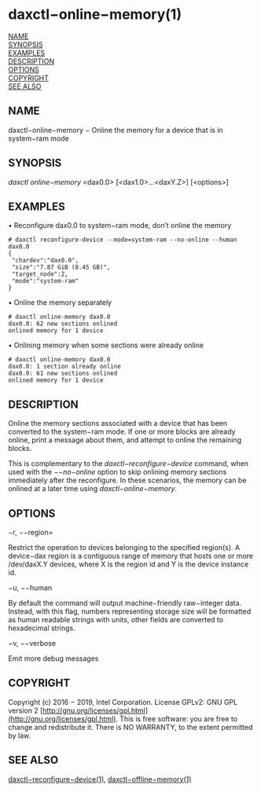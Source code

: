 # daxctl−online−memory\(1\)

[NAME](untitled-3.md#name)  
[SYNOPSIS](untitled-3.md#synopsis)  
[EXAMPLES](untitled-3.md#examples)  
[DESCRIPTION](untitled-3.md#description)  
[OPTIONS](untitled-3.md#options)  
[COPYRIGHT](untitled-3.md#copyright)  
[SEE ALSO](untitled-3.md#see-also)

## NAME

daxctl−online−memory − Online the memory for a device that is in system−ram mode

## SYNOPSIS

_daxctl online−memory_  &lt;dax0.0&gt; \[&lt;dax1.0&gt;...&lt;daxY.Z&gt;\] \[&lt;options&gt;\]

## EXAMPLES

• Reconfigure dax0.0 to system−ram mode, don’t online the memory

```text
# daxctl reconfigure-device --mode=system-ram --no-online --human dax0.0
{
 "chardev":"dax0.0",
 "size":"7.87 GiB (8.45 GB)",
 "target_node":2,
 "mode":"system-ram"
}
```

• Online the memory separately

```text
# daxctl online-memory dax0.0
dax0.0: 62 new sections onlined
onlined memory for 1 device
```

• Onlining memory when some sections were already online

```text
# daxctl online-memory dax0.0
dax0.0: 1 section already online
dax0.0: 61 new sections onlined
onlined memory for 1 device
```

## DESCRIPTION

Online the memory sections associated with a device that has been converted to the system−ram mode. If one or more blocks are already online, print a message about them, and attempt to online the remaining blocks.

This is complementary to the _daxctl−reconfigure−device_ command, when used with the _−−no−online_ option to skip onlining memory sections immediately after the reconfigure. In these scenarios, the memory can be onlined at a later time using _daxctl−online−memory_.

## OPTIONS

−r, −−region=

Restrict the operation to devices belonging to the specified region\(s\). A device−dax region is a contiguous range of memory that hosts one or more /dev/daxX.Y devices, where X is the region id and Y is the device instance id.

−u, −−human

By default the command will output machine−friendly raw−integer data. Instead, with this flag, numbers representing storage size will be formatted as human readable strings with units, other fields are converted to hexadecimal strings.

−v, −−verbose

Emit more debug messages

## COPYRIGHT

Copyright \(c\) 2016 − 2019, Intel Corporation. License GPLv2: GNU GPL version 2 [http://gnu.org/licenses/gpl.html](http://gnu.org/licenses/gpl.html). This is free software: you are free to change and redistribute it. There is NO WARRANTY, to the extent permitted by law.

## SEE ALSO

[daxctl−reconfigure−device\(1\)](daxctl-reconfigure-device.md), [daxctl−offline−memory\(1\)](daxctl-offline-memory.md)

